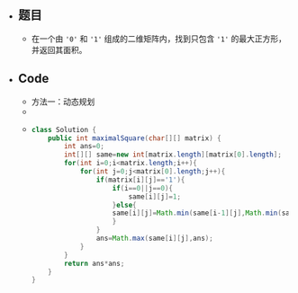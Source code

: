 - ## 题目
	- 在一个由 `'0'` 和 `'1'` 组成的二维矩阵内，找到只包含 `'1'` 的最大正方形，并返回其面积。
- ## Code
	- 方法一：动态规划
	-
	- ```java
	  class Solution {
	      public int maximalSquare(char[][] matrix) {
	          int ans=0;
	          int[][] same=new int[matrix.length][matrix[0].length];
	          for(int i=0;i<matrix.length;i++){
	              for(int j=0;j<matrix[0].length;j++){
	                  if(matrix[i][j]=='1'){
	                      if(i==0||j==0){
	                          same[i][j]=1;
	                      }else{
	                      same[i][j]=Math.min(same[i-1][j],Math.min(same[i][j-1],same[i-1][j-1]))+1;
	                      }
	                  }
	                  ans=Math.max(same[i][j],ans);
	              }
	          }
	          return ans*ans;
	      }
	  }
	  ```